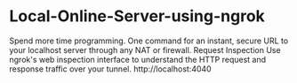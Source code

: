 # Local-Online-Server-using-ngrok
Spend more time programming. One command for an instant, secure URL to your localhost server through any NAT or firewall.
Request Inspection
Use ngrok's web inspection interface to understand the HTTP request and response traffic over your tunnel.
http://localhost:4040
